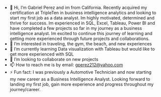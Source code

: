 - 👋 Hi, I’m Gabriel Perez and im from California. Recently acquired my certification at TripleTen in business intelligence analytics and looking to start my first job as a data analyst. Im highly motivated, determined and thrive for success. Im experienced in SQL, Excel, Tableau, Power BI and have completed a few projects so far in my journey as a business intelligence analyst. Im excited to continue this journey of learning and getting more experienced through future projects and collaborations.
- 👀 I’m interested in traveling, the gym, the beach, and new experiences
- 🌱 I’m currently learning Data visualization with Tableau but would like to get more experienced with SQL
- 💞️ I’m looking to collaborate on new projects
- 📫 How to reach me is by email: gperez212@yahoo.com
- ⚡ Fun fact: I was previously a Automotive Technician and now starting my new career as a Business Intelligence Analyst. Looking forward to landing my first job, gain more experience and progress throughout my journey/career.

<!---
Gperez212/Gperez212 is a ✨ special ✨ repository because its `README.md` (this file) appears on your GitHub profile.
You can click the Preview link to take a look at your changes.
--->
